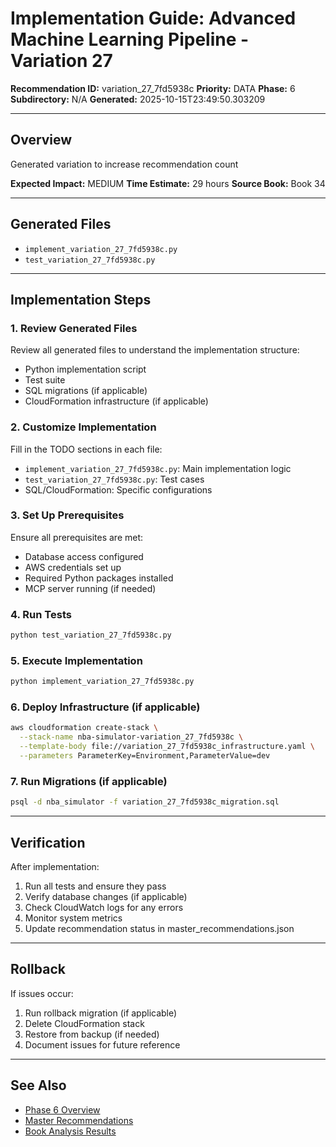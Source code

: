 # Implementation Guide: Advanced Machine Learning Pipeline - Variation 27

**Recommendation ID:** variation_27_7fd5938c
**Priority:** DATA
**Phase:** 6
**Subdirectory:** N/A
**Generated:** 2025-10-15T23:49:50.303209

---

## Overview

Generated variation to increase recommendation count

**Expected Impact:** MEDIUM
**Time Estimate:** 29 hours
**Source Book:** Book 34

---

## Generated Files

- `implement_variation_27_7fd5938c.py`
- `test_variation_27_7fd5938c.py`

---

## Implementation Steps

### 1. Review Generated Files

Review all generated files to understand the implementation structure:
- Python implementation script
- Test suite
- SQL migrations (if applicable)
- CloudFormation infrastructure (if applicable)

### 2. Customize Implementation

Fill in the TODO sections in each file:
- `implement_variation_27_7fd5938c.py`: Main implementation logic
- `test_variation_27_7fd5938c.py`: Test cases
- SQL/CloudFormation: Specific configurations

### 3. Set Up Prerequisites

Ensure all prerequisites are met:
- Database access configured
- AWS credentials set up
- Required Python packages installed
- MCP server running (if needed)

### 4. Run Tests

```bash
python test_variation_27_7fd5938c.py
```

### 5. Execute Implementation

```bash
python implement_variation_27_7fd5938c.py
```

### 6. Deploy Infrastructure (if applicable)

```bash
aws cloudformation create-stack \
  --stack-name nba-simulator-variation_27_7fd5938c \
  --template-body file://variation_27_7fd5938c_infrastructure.yaml \
  --parameters ParameterKey=Environment,ParameterValue=dev
```

### 7. Run Migrations (if applicable)

```bash
psql -d nba_simulator -f variation_27_7fd5938c_migration.sql
```

---

## Verification

After implementation:
1. Run all tests and ensure they pass
2. Verify database changes (if applicable)
3. Check CloudWatch logs for any errors
4. Monitor system metrics
5. Update recommendation status in master_recommendations.json

---

## Rollback

If issues occur:
1. Run rollback migration (if applicable)
2. Delete CloudFormation stack
3. Restore from backup (if needed)
4. Document issues for future reference

---

## See Also

- [Phase 6 Overview](/Users/ryanranft/nba-simulator-aws/docs/phases/phase_6/)
- [Master Recommendations](/Users/ryanranft/nba-mcp-synthesis/analysis_results/master_recommendations.json)
- [Book Analysis Results](/Users/ryanranft/nba-mcp-synthesis/analysis_results/)
